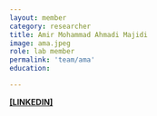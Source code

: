 ```yaml
---
layout: member
category: researcher
title: Amir Mohammad Ahmadi Majidi
image: ama.jpeg
role: lab member
permalink: 'team/ama'
education:

---
```


**[[LINKEDIN]](https://www.linkedin.com/in/amir-mohammad-ahmadi-majidi-22a100270)**
